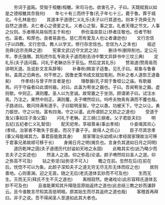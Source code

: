 <!-- { "loadSidebar": true } -->
　　穷词于盗跖。受毁于桓魋(桓魋。宋司马也。欲害孔子。子曰。天既赋我以如是之德桓魋其奈我何)
　　年七十有三而终于鲁(孔子年七十三。薨于鲁。葬于城北。今孔林是也)
　　其道本乎道德仁义礼乐(夫子以行其道也。则本于尧舜无为自然之道德。夫仁者心之德爱之礼。义者心之智。事之宜。礼者天理之节文。人事之仪则。乐者移风易俗而主于和也)
　　恭俭温良慈让(恭者庄敬也。俭者节制也。温者。和厚也。良者易直也。慈仁而有爱及人也让者谦逊也)
　　文行忠信(子以四教。文行忠信。教人以学文。修行存忠信也。忠信为人之本也)
　　祖述尧舜(远宗尧舜之道)
　　宪章文武(近守文武之法)
　　删诗书(删除削也。定公元年。季氏强僭。其阳虎作乱专政夫子退而削去诗中繁文异辞书中三坟三典)
　　定礼乐(夫子适问篇。问礼于老聃访乐于苌弘。然后定其礼乐)
　　赞易道(赞周易而讲明天道。及说卦文言系辞等)
　　补春秋(韩宣子适鲁。见孔子曰。易象与鲁春秋。盖周之旧典也。何不修之。因鲁史策书成文就加笔削。所补之者人道恢王道备矣)
　　作孝经(与曾子所言者是也)
　　理欹器(孔子观于鲁桓公之庙。有欹器焉。问于守庙者曰此谓何器。对曰。此盖为宥坐之器也。子曰。吾闻宥坐之器。虚则欹。中则正。满则覆。圣人以为至诚。故常置之于坐测。顾谓弟子曰。试注水焉。乃注之。果然中则正。满则覆。夫子喟然叹曰。呜呼夫物焉有满而不覆也哉。子路进曰。敢问持满有道乎。子曰聪明圣智。守之以愚。功被天下。守之以让。勇力振世。守之以怯。富有四海。守之以谨。此所谓损之又损之之道也)
　　受道于渔父(事如庄子渔父篇)
　　问礼于老聃。正三纲(三纲者。父子君臣夫妇)
　　明五纪(五纪者仁义礼智信)
　　配天祀帝。享祖尊亲(事出孝经)
　　仆妾竭其欢心(孝经。治家者不敢失于臣妾。而况于妻子乎。故得人之欢心)
　　臣子尽其忠孝(事父母能竭其力。事君臣能致其身)
　　居家理治长幼顺从(孝经居家理故治可移于君事兄弟故顺可移于长)
　　身揭日月之明(揭负也。言身负其道如日月之同明)
　　道历乾坤之固(夫子道德历代封谥如天地之永固)
　　此略其实也(此乃略少而言夫子之实迹也)
　　然圣人之道。仰之弥高(论语。颜子喟然叹曰圣人之道。仰之弥高不可及)
　　钻之弥坚(钻弥坚不可入)
　　瞻之在前。忽然在后(在前在后。恍惚不可以为象。此颜子深知夫子之道无穷无尽无形无体而叹之也)
　　居则善地。心则善渊。迎之无首。随之无后(老氏道体玄妙而不可及也)
　　生而无生。灭而无灭(释氏不生不灭之道也)
　　离相寂然。绝诸戏论(此形容释氏道体玄妙不可及也)
　　且谁能果知其升降隐显原始返终之道也(此总结三教之妙而谦辞云。且今谁敢言尽知其高低明暗。原其始生而尽其返终之道也哉)
　　客稽首再拜曰。非子之说。吾不得闻圣人至道如此其大者也。

